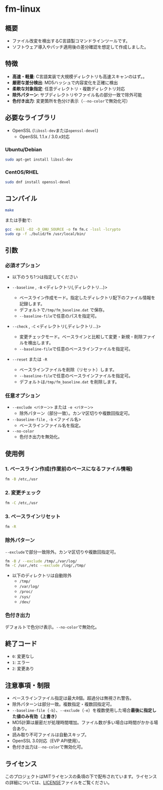 
# fm-linux

## 概要
- ファイル改変を検出するC言語製コマンドラインツールです。
- ソフトウェア導入やパッチ適用後の差分確認を想定して作成しました。

## 特徴
- **高速・軽量**: C言語実装で大規模ディレクトリも高速スキャンのはず。。
- **厳密な差分検出**: MD5ハッシュで内容変化を正確に検出
- **柔軟な対象指定**: 任意ディレクトリ・複数ディレクトリ対応
- **除外パターン**: サブディレクトリやファイル名の部分一致で除外可能
- **色付き出力**: 変更箇所を色分け表示（`--no-color`で無効化可）

## 必要なライブラリ
- OpenSSL (`libssl-dev`または`openssl-devel`)
  - OpenSSL 1.1.x / 3.0.x対応

### Ubuntu/Debian
```bash
sudo apt-get install libssl-dev
```

### CentOS/RHEL
```bash
sudo dnf install openssl-devel
```

## コンパイル
```bash
make
```
または手動で:
```bash
gcc -Wall -O2 -D_GNU_SOURCE -o fm fm.c -lssl -lcrypto
sudo cp -f ./bulid/fm /usr/local/bin/
```

## 引数

### 必須オプション
- 以下のうち1つは指定してください
- `--baseline` , `-B` <ディレクトリ(,ディレクトリ...)>
  - ベースライン作成モード。指定したディレクトリ配下のファイル情報を記録します。
  - デフォルトで`/tmp/fm_baseline.dat` で保存。
  - `--baseline-file`で任意のパスを指定可。

- `--check` , `-C` <ディレクトリ(,ディレクトリ...)>
  - 変更チェックモード。ベースラインと比較して変更・新規・削除ファイルを検出します。
  - `--baseline-file`で任意のベースラインファイルを指定可。

- `--reset` または `-R`  
  - ベースラインファイルを削除（リセット）します。
  - `--baseline-file`で任意のベースラインファイルを指定可。
  - デフォルトは`/tmp/fm_baseline.dat` を削除します。


### 任意オプション
- `--exclude <パターン>` または `-e <パターン>`  
  - 除外パターン（部分一致）。カンマ区切りや複数回指定可。
- `--baseline-file` , `-b` <ファイル名>
  - ベースラインファイル名を指定。
- `--no-color`  
  - 色付き出力を無効化。



## 使用例
### 1. ベースライン作成(作業前のベースになるファイル情報)
```bash
fm -B /etc,/usr
```

### 2. 変更チェック
```bash
fm -C /etc,/usr
```

### 3. ベースラインリセット
```bash
fm -R
```

### 除外パターン
`--exclude`で部分一致除外。カンマ区切りや複数回指定可。
```bash
fm -B / --exclude /tmp/,/var/log/
fm -C /usr,/etc --exclude /log/,/tmp/
```
- 以下のディレクトリは自動除外
  - `/tmp/`
  - `/var/log/`
  - `/proc/`
  -  `/sys/`
  - `/dev/`

### 色付き出力
デフォルトで色分け表示。`--no-color`で無効化。

## 終了コード
- `0`: 変更なし
- `1`: エラー
- `2`: 変更あり

## 注意事項・制限
- ベースラインファイル指定は最大8個。超過分は無視され警告。
- 除外パターンは部分一致。複数指定・複数回指定可。
- `--baseline-file`（`-b`）、`--exclude`（`-e`）を複数使用した場合**最後に指定した値のみ有効（上書き）**
- MD5計算は厳密だが処理時間増加。ファイル数が多い場合は時間がかかる場合あり。
- 読み取り不可ファイルは自動スキップ。
- OpenSSL 3.0対応（EVP API使用）。
- 色付き出力は`--no-color`で無効化可。

## ライセンス
このプロジェクトはMITライセンスの条項の下で配布されています。ライセンスの詳細については、[LICENSE](LICENSE)ファイルをご覧ください。